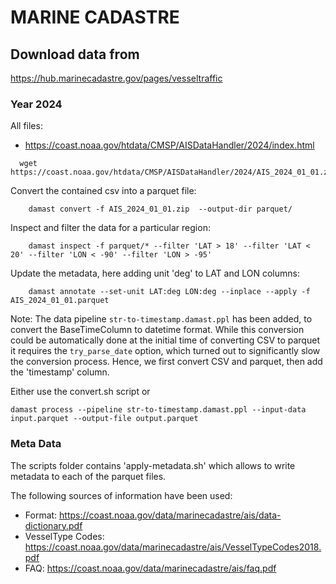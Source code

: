 # MARINE CADASTRE

## Download data from

https://hub.marinecadastre.gov/pages/vesseltraffic

### Year 2024

All files:
 - https://coast.noaa.gov/htdata/CMSP/AISDataHandler/2024/index.html

```
  wget https://coast.noaa.gov/htdata/CMSP/AISDataHandler/2024/AIS_2024_01_01.zip
```

Convert the contained csv into a parquet file:
```
    damast convert -f AIS_2024_01_01.zip  --output-dir parquet/
```

Inspect and filter the data for a particular region:
```
    damast inspect -f parquet/* --filter 'LAT > 18' --filter 'LAT < 20' --filter 'LON < -90' --filter 'LON > -95'
```

Update the metadata, here adding unit 'deg' to LAT and LON columns:
``` 
    damast annotate --set-unit LAT:deg LON:deg --inplace --apply -f AIS_2024_01_01.parquet
``` 

Note:
The data pipeline `str-to-timestamp.damast.ppl` has been added, to convert the
BaseTimeColumn to datetime format.
While this conversion could be automatically done at the initial time of converting CSV to parquet it requires the `try_parse_date` option, which turned out to significantly slow the conversion process. Hence, we first convert CSV and parquet, then add the 'timestamp' column.

Either use the convert.sh script or

```
damast process --pipeline str-to-timestamp.damast.ppl --input-data input.parquet --output-file output.parquet
```

### Meta Data

The scripts folder contains 'apply-metadata.sh' which allows to write metadata to 
each of the parquet files.

The following sources of information have been used:

- Format: https://coast.noaa.gov/data/marinecadastre/ais/data-dictionary.pdf
- VesselType Codes: https://coast.noaa.gov/data/marinecadastre/ais/VesselTypeCodes2018.pdf
- FAQ: https://coast.noaa.gov/data/marinecadastre/ais/faq.pdf
